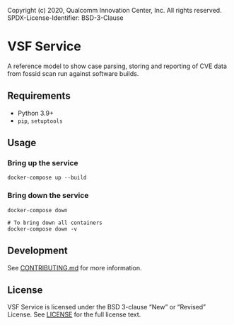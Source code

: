Copyright (c) 2020, Qualcomm Innovation Center, Inc. All rights reserved.  
SPDX-License-Identifier: BSD-3-Clause  

# VSF Service
A reference model to show case parsing, storing and reporting of CVE data from fossid scan run against software builds.



## Requirements
* Python 3.9+
* `pip`, `setuptools`

## Usage

### Bring up the service
```
docker-compose up --build
```

### Bring down the service
```
docker-compose down

# To bring down all containers
docker-compose down -v
```

## Development
See [CONTRIBUTING.md](CONTRIBUTING.md) for more information.

## License
VSF Service is licensed under the BSD 3-clause “New” or “Revised” License. See [LICENSE](LICENSE) for the full license text.
